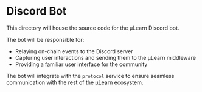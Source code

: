 # Discord Bot

This directory will house the source code for the μLearn Discord bot.

The bot will be responsible for:
* Relaying on-chain events to the Discord server
* Capturing user interactions and sending them to the μLearn middleware
* Providing a familiar user interface for the community

The bot will integrate with the `protocol` service to ensure seamless communication with the rest of the μLearn ecosystem.